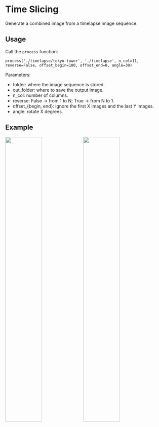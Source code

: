 # Time Slicing

Generate a combined image from a timelapse image sequence.

## Usage

Call the `process` function:

```
process('./timelapse/tokyo-tower', './timelapse', n_col=11, reverse=False, offset_begin=100, offset_end=0, angle=30)
```

Parameters:
* folder: where the image sequence is stored.
* out_folder: where to save the output image.
* n_col: number of columns.
* reverse: False -> from 1 to N; True -> from N to 1.
* offset_{begin, end}: ignore the first X images and the last Y images.
* angle: rotate X degrees.



## Example

<img src=https://user-images.githubusercontent.com/6956659/184659096-b10a3c4e-fe49-4d95-a73e-de6fe82fa6b3.jpg width=48%> <img src=https://user-images.githubusercontent.com/6956659/184659128-022f95bb-3490-488a-82bc-b577e9b39fe6.jpg width=48%>
